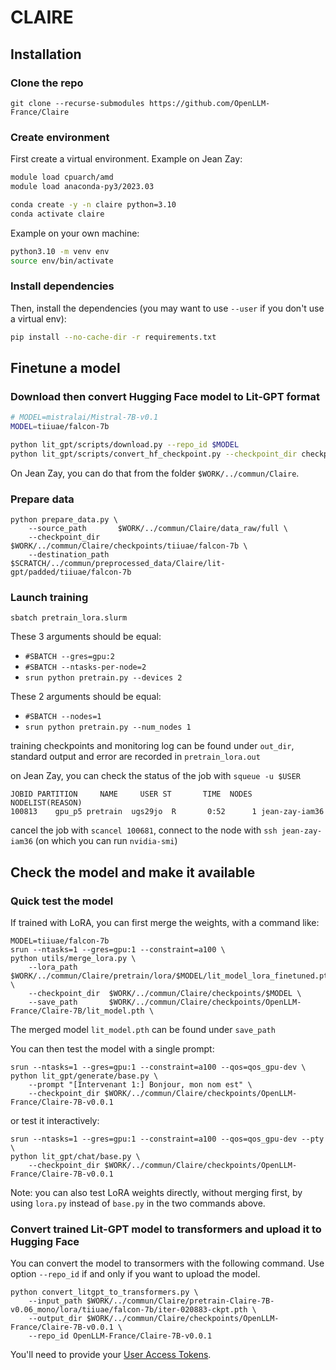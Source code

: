# CLAIRE

## Installation

### Clone the repo
```
git clone --recurse-submodules https://github.com/OpenLLM-France/Claire
```

### Create environment

First create a virtual environment.
Example on Jean Zay:
```bash
module load cpuarch/amd
module load anaconda-py3/2023.03

conda create -y -n claire python=3.10
conda activate claire
```
Example on your own machine:
```bash
python3.10 -m venv env
source env/bin/activate
```

### Install dependencies

Then, install the dependencies (you may want to use `--user` if you don't use a virtual env):
```bash
pip install --no-cache-dir -r requirements.txt
```

## Finetune a model

### Download then convert Hugging Face model to Lit-GPT format

```bash
# MODEL=mistralai/Mistral-7B-v0.1
MODEL=tiiuae/falcon-7b

python lit_gpt/scripts/download.py --repo_id $MODEL
python lit_gpt/scripts/convert_hf_checkpoint.py --checkpoint_dir checkpoints/$MODEL
```

On Jean Zay, you can do that from the folder `$WORK/../commun/Claire`.

### Prepare data
```
python prepare_data.py \
    --source_path       $WORK/../commun/Claire/data_raw/full \
    --checkpoint_dir    $WORK/../commun/Claire/checkpoints/tiiuae/falcon-7b \
    --destination_path  $SCRATCH/../commun/preprocessed_data/Claire/lit-gpt/padded/tiiuae/falcon-7b
```

### Launch training
```
sbatch pretrain_lora.slurm
```
These 3 arguments should be equal:
- `#SBATCH --gres=gpu:2`
- `#SBATCH --ntasks-per-node=2`
- `srun python pretrain.py --devices 2`
  
These 2 arguments should be equal:
- `#SBATCH --nodes=1`
- `srun python pretrain.py --num_nodes 1`

training checkpoints and monitoring log can be found under `out_dir`, standard output and error are recorded in `pretrain_lora.out`

on Jean Zay, you can check the status of the job with `squeue -u $USER`
```
JOBID PARTITION     NAME     USER ST       TIME  NODES NODELIST(REASON)
100813    gpu_p5 pretrain  ugs29jo  R       0:52      1 jean-zay-iam36
```
cancel the job with `scancel 100681`, connect to the node with `ssh jean-zay-iam36` (on which you can run `nvidia-smi`)

## Check the model and make it available

### Quick test the model

If trained with LoRA, you can first merge the weights, with a command like:
```
MODEL=tiiuae/falcon-7b
srun --ntasks=1 --gres=gpu:1 --constraint=a100 \
python utils/merge_lora.py \
    --lora_path       $WORK/../commun/Claire/pretrain/lora/$MODEL/lit_model_lora_finetuned.pth \
    --checkpoint_dir  $WORK/../commun/Claire/checkpoints/$MODEL \
    --save_path       $WORK/../commun/Claire/checkpoints/OpenLLM-France/Claire-7B/lit_model.pth \
```
The merged model `lit_model.pth` can be found under `save_path`

You can then test the model with a single prompt:
```
srun --ntasks=1 --gres=gpu:1 --constraint=a100 --qos=qos_gpu-dev \
python lit_gpt/generate/base.py \
    --prompt "[Intervenant 1:] Bonjour, mon nom est" \
    --checkpoint_dir $WORK/../commun/Claire/checkpoints/OpenLLM-France/Claire-7B-v0.0.1
```
or test it interactively:
```
srun --ntasks=1 --gres=gpu:1 --constraint=a100 --qos=qos_gpu-dev --pty \
python lit_gpt/chat/base.py \
    --checkpoint_dir $WORK/../commun/Claire/checkpoints/OpenLLM-France/Claire-7B-v0.0.1
```

Note: you can also test LoRA weights directly, without merging first, by using `lora.py` instead of `base.py` in the two commands above.

### Convert trained Lit-GPT model to transformers and upload it to Hugging Face

You can convert the model to transormers with the following command.
Use option `--repo_id` if and only if you want to upload the model.
```
python convert_litgpt_to_transformers.py \
    --input_path $WORK/../commun/Claire/pretrain-Claire-7B-v0.06_mono/lora/tiiuae/falcon-7b/iter-020883-ckpt.pth \
    --output_dir $WORK/../commun/Claire/checkpoints/OpenLLM-France/Claire-7B-v0.0.1 \
    --repo_id OpenLLM-France/Claire-7B-v0.0.1
```
You'll need to provide your [User Access Tokens](https://huggingface.co/settings/tokens).
